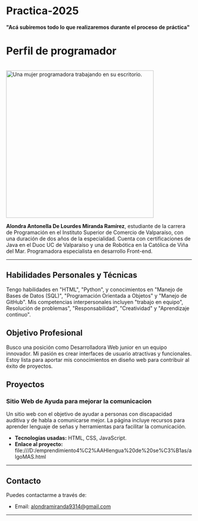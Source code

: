 # Practica-2025
<b>"Acá subiremos todo lo que realizaremos durante el proceso de práctica"</b>

<h1>Perfil de programador</h1>
<br>
 <!--
        Se añaden los atributos de ancho (width) y alto (height)
        directamente en la etiqueta <img> para que la imagen se redimensione
        sin necesidad de CSS externo o en línea.
    -->
    <img src="https://static.vecteezy.com/system/resources/previews/003/704/390/non_2x/woman-as-programmer-free-vector.jpg" 
         alt="Una mujer programadora trabajando en su escritorio." 
         width="400" height="auto">
    
<br>
<p>
    <b>Alondra Antonella De Lourdes Miranda Ramírez</b>, estudiante de la carrera de Programación
    en el Instituto Superior de Comercio de Valparaíso, con una duración de dos años de la especialidad.
    Cuenta con certificaciones de Java en el Duoc UC de Valparaíso y una de Robótica en la Católica de Viña del Mar.
    Programadora especialista en desarrollo Front-end.
</p>
<hr>

<h2>Habilidades Personales y Técnicas</h2>
<p>
    Tengo habilidades en "HTML", "Python", y conocimientos en "Manejo de Bases de Datos (SQL)", "Programación Orientada a Objetos" y "Manejo de GitHub". 
    Mis competencias interpersonales incluyen "trabajo en equipo", Resolución de problemas", "Responsabilidad", "Creatividad" y "Aprendizaje continuo".
</p>

<h2>Objetivo Profesional</h2>
<p>
    Busco una posición como Desarrolladora Web junior en un equipo innovador. Mi pasión es crear interfaces de usuario atractivas y funcionales. Estoy lista para aportar mis conocimientos en diseño web para contribuir al éxito de proyectos.
</p>
<h2>Proyectos</h2>
<div>
    <h3>Sitio Web de Ayuda para mejorar la comunicacion</h3>
    <p>
        Un sitio web con el objetivo de ayudar a personas con discapacidad auditiva y de habla a comunicarse mejor. La página incluye recursos para aprender lenguaje de señas y herramientas para facilitar la comunicación.
    </p>
    <ul>
        <li><strong>Tecnologías usadas:</strong> HTML, CSS, JavaScript.</li>
        <li><strong>Enlace al proyecto:</strong> file:///D:/emprendimiento4%C2%AAHlengua%20de%20se%C3%B1as/algoMAS.html</li>
    </ul>
</div>
<hr>
<h2>Contacto</h2>
<p>
    Puedes contactarme a través de:
</p>
<ul>
    <li>Email: <a href="alondramiranda9314@gmail.com">alondramiranda9314@gmail.com</a></li>
</ul>
<hr>
